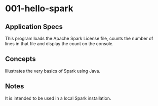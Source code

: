 # 001-hello-spark

## Application Specs
This program loads the Apache Spark License file, counts the number of lines in that file and display the count on the console.


## Concepts
Illustrates the very basics of Spark using Java.

## Notes
It is intended to be used in a local Spark installation.
